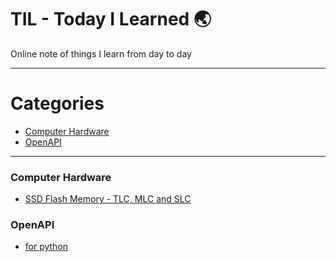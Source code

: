 # TIL - Today I Learned :earth_asia:

Online note of things I learn from day to day

---

# Categories
- [Computer Hardware](#computer-hardware)
- [OpenAPI](#openapi) 

---

### Computer Hardware
- [SSD Flash Memory - TLC, MLC and SLC](/computer_hardware/ssd-flash-memory-tlc-mlc-and-slc.md)
### OpenAPI
- [for python](/openapi/for_python.md)